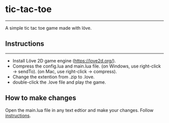 # tic-tac-toe
-------------
A simple tic tac toe game made with löve. 

## Instructions
---------------
* Install Löve 2D game engine (https://love2d.org/).
* Compress the config.lua and main.lua file. 
	(on Windows, use right-click -> sendTo). 
	(on Mac, use right-click -> compress).
* Change the extention from .zip to .love.
* double-click the .love file and play the game.

## How to make changes
Open the main.lua file in any text edtior and make your changes.
Follow [instructions](#instructions).


